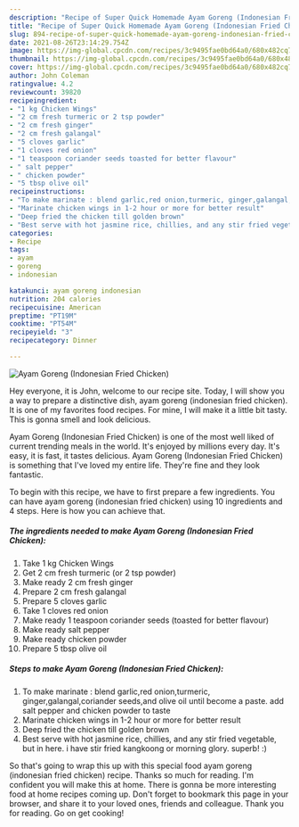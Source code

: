 ```yaml
---
description: "Recipe of Super Quick Homemade Ayam Goreng (Indonesian Fried Chicken)"
title: "Recipe of Super Quick Homemade Ayam Goreng (Indonesian Fried Chicken)"
slug: 894-recipe-of-super-quick-homemade-ayam-goreng-indonesian-fried-chicken
date: 2021-08-26T23:14:29.754Z
image: https://img-global.cpcdn.com/recipes/3c9495fae0bd64a0/680x482cq70/ayam-goreng-indonesian-fried-chicken-recipe-main-photo.jpg
thumbnail: https://img-global.cpcdn.com/recipes/3c9495fae0bd64a0/680x482cq70/ayam-goreng-indonesian-fried-chicken-recipe-main-photo.jpg
cover: https://img-global.cpcdn.com/recipes/3c9495fae0bd64a0/680x482cq70/ayam-goreng-indonesian-fried-chicken-recipe-main-photo.jpg
author: John Coleman
ratingvalue: 4.2
reviewcount: 39820
recipeingredient:
- "1 kg Chicken Wings"
- "2 cm fresh turmeric or 2 tsp powder"
- "2 cm fresh ginger"
- "2 cm fresh galangal"
- "5 cloves garlic"
- "1 cloves red onion"
- "1 teaspoon coriander seeds toasted for better flavour"
- " salt pepper"
- " chicken powder"
- "5 tbsp olive oil"
recipeinstructions:
- "To make marinate : blend garlic,red onion,turmeric, ginger,galangal,coriander seeds,and olive oil until become a paste. add salt pepper and chicken powder to taste"
- "Marinate chicken wings in 1-2 hour or more for better result"
- "Deep fried the chicken till golden brown"
- "Best serve with hot jasmine rice, chillies, and any stir fried vegetable, but in here. i have stir fried kangkoong or morning glory. superb! :)"
categories:
- Recipe
tags:
- ayam
- goreng
- indonesian

katakunci: ayam goreng indonesian 
nutrition: 204 calories
recipecuisine: American
preptime: "PT19M"
cooktime: "PT54M"
recipeyield: "3"
recipecategory: Dinner

---
```



![Ayam Goreng (Indonesian Fried Chicken)](https://img-global.cpcdn.com/recipes/3c9495fae0bd64a0/680x482cq70/ayam-goreng-indonesian-fried-chicken-recipe-main-photo.jpg)

Hey everyone, it is John, welcome to our recipe site. Today, I will show you a way to prepare a distinctive dish, ayam goreng (indonesian fried chicken). It is one of my favorites food recipes. For mine, I will make it a little bit tasty. This is gonna smell and look delicious.



Ayam Goreng (Indonesian Fried Chicken) is one of the most well liked of current trending meals in the world. It's enjoyed by millions every day. It's easy, it is fast, it tastes delicious. Ayam Goreng (Indonesian Fried Chicken) is something that I've loved my entire life. They're fine and they look fantastic.


To begin with this recipe, we have to first prepare a few ingredients. You can have ayam goreng (indonesian fried chicken) using 10 ingredients and 4 steps. Here is how you can achieve that.

<!--inarticleads1-->

##### The ingredients needed to make Ayam Goreng (Indonesian Fried Chicken):

1. Take 1 kg Chicken Wings
1. Get 2 cm fresh turmeric (or 2 tsp powder)
1. Make ready 2 cm fresh ginger
1. Prepare 2 cm fresh galangal
1. Prepare 5 cloves garlic
1. Take 1 cloves red onion
1. Make ready 1 teaspoon coriander seeds (toasted for better flavour)
1. Make ready  salt pepper
1. Make ready  chicken powder
1. Prepare 5 tbsp olive oil




<!--inarticleads2-->

##### Steps to make Ayam Goreng (Indonesian Fried Chicken):

1. To make marinate : blend garlic,red onion,turmeric, ginger,galangal,coriander seeds,and olive oil until become a paste. add salt pepper and chicken powder to taste
1. Marinate chicken wings in 1-2 hour or more for better result
1. Deep fried the chicken till golden brown
1. Best serve with hot jasmine rice, chillies, and any stir fried vegetable, but in here. i have stir fried kangkoong or morning glory. superb! :)




So that's going to wrap this up with this special food ayam goreng (indonesian fried chicken) recipe. Thanks so much for reading. I'm confident you will make this at home. There is gonna be more interesting food at home recipes coming up. Don't forget to bookmark this page in your browser, and share it to your loved ones, friends and colleague. Thank you for reading. Go on get cooking!
